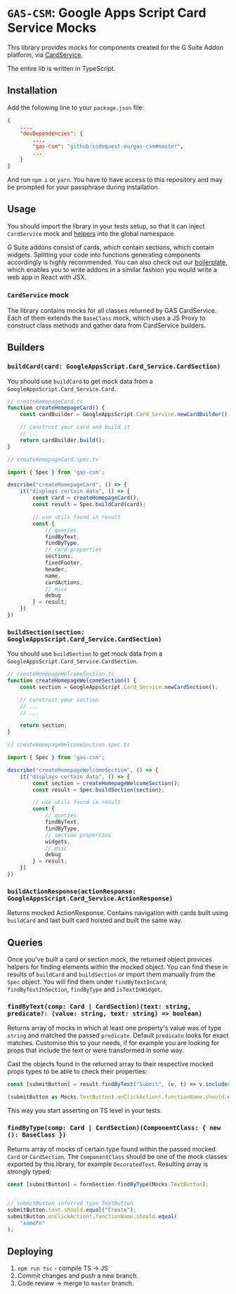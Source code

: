 # `GAS-CSM`: Google Apps Script Card Service Mocks
This library provides mocks for components created for the G Suite Addon platform, via [CardService](https://developers.google.com/apps-script/reference/card-service). 

The entire lib is written in TypeScript.

## Installation
Add the following line to your `package.json` file:
```json
{
    ...,
    "devDependencies": {
        ...,
        "gas-csm": "github:codequest-eu/gas-csm#master",
        ...
    }
}
```

And run `npm i` or `yarn`. You have to have access to this repository and may be prompted for your passphrase during installation.

## Usage
You should import the library in your tests setup, so that it can inject `CardService` mock and [helpers](#helpers) into the global namespace. 

G Suite addons consist of cards, which contain sections, which contain widgets. Splitting your code into functions generating components accordingly is highly recommended. You can also check out our [boilerplate](), which enables you to write addons in a similar fashion you would write a web app in React with JSX.

### `CardService` mock

The library contains mocks for all classes returned by GAS CardService. Each of them extends the `BaseClass` mock, which uses a JS Proxy to construct class methods and gather data from CardService builders.


## Builders
### `buildCard(card: GoogleAppsScript.Card_Service.CardSection)`
You should use `buildCard` to get mock data from a `GoogleAppsScript.Card_Service.Card`.
```ts
// createHomepageCard.ts
function createHomepageCard() {
    const cardBuilder = GoogleAppsScript.Card_Service.newCardBuilder();

    // construct your card and build it
    // ...
    return cardBuilder.build(); 
}

// createHomepageCard.spec.ts

import { Spec } from 'gas-csm';

describe("createHomepageCard", () => {
    it("displays certain data", () => {
        const card = createHomepageCard();
        const result = Spec.buildCard(card);

        // use utils found in result
        const {
            // queries
            findByText,
            findByType,
            // card properties
            sections,
            fixedFooter,
            header,
            name,
            cardActions,
            // misc
            debug
        } = result;
    })
})
```


### `buildSection(section: GoogleAppsScript.Card_Service.CardSection)`
You should use `buildSection` to get mock data from a `GoogleAppsScript.Card_Service.CardSection`.
```ts
// createHomepageWelcomeSection.ts
function createHomepageWelcomeSection() {
    const section = GoogleAppsScript.Card_Service.newCardSection();

    // construct your section
    // ...
    // ...

    return section; 
}

// createHomepageWelcomeSection.spec.ts

import { Spec } from 'gas-csm';

describe("createHomepageWelcomeSection", () => {
    it("displays certain data", () => {
        const section = createHomepageWelcomeSection();
        const result = Spec.buildSection(section);

        // use utils found in result
        const {
            // queries
            findByText,
            findByType,
            // section properties
            widgets,
            // misc
            debug
        } = result;
    })
})
```

### `buildActionResponse(actionResponse: GoogleAppsScript.Card_Service.ActionResponse)`
Returns mocked ActionResponse. Contains navigation with cards built using `buildCard` and last built card hoisted and built the same way.

## Queries
Once you've built a card or section mock, the returned object provices helpers for finding elements within the mocked object. You can find these in results of `buildCard` and `buildSection` or import them manually from the `Spec` object. You will find them under `findByTextInCard`, `findByTextInSection`, `findByType` and `isTextInWidget`.

### `findByText(comp: Card | CardSection)(text: string, predicate?: (value: string, text: string) => boolean)`
Returns array of mocks in which at least one property's value was of type `string` and matched the passed `predicate`. Default `predicate` looks for exact matches. Customise this to your needs, if for example you are looking for props that include the text or were transformed in some way.

Cast the objects found in the returned array to their respective mocked props types to be able to check their properties:
```ts
const [submitButton] = result.findByText("Submit", (v, t) => v.includes(t));

(submitButton as Mocks.TextButton).onClickAction!.functionName.should.equal("someFn");
```

This way you start asserting on TS level in your tests.

### `findByType(comp: Card | CardSection)(ComponentClass: { new (): BaseClass })`
Returns array of mocks of certain type found within the passed mocked `Card` or `CardSection`. The `ComponentClass` should be one of the mock classes exported by this library, for example `DecoratedText`. Resulting array is strongly typed:

```ts
const [submitButton] = formSection.findByType(Mocks.TextButton);


// submitButton inferred type TextButton
submitButton.text.should.equal("Create");
submitButton.onClickAction!.functionName.should.equal(
    "someFn"
);
```

## Deploying

1. `npm run tsc` - compile TS -> JS
2. Commit changes and push a new branch.
3. Code review -> merge to `master` branch.